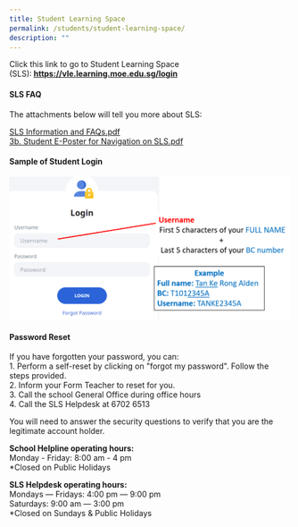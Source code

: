 ```yaml
---
title: Student Learning Space
permalink: /students/student-learning-space/
description: ""
---
```

<p>Click this link to go to Student Learning Space (SLS):<strong>&nbsp;<a href="https://vle.learning.moe.edu.sg/login" target="">https://vle.learning.moe.edu.sg/login</a></strong></p>
<h4><strong>SLS FAQ</strong></h4>
<p>The attachments below will tell you more about SLS:</p>
<p><a href="/files/SLS%20Information%20and%20FAQs.pdf" target="_blank" rel="noopener">SLS Information and FAQs.pdf</a><br /><a href="/files/3b%20Student%20E-Poster%20for%20Navigation%20on%20SLS.pdf">3b. Student E-Poster for Navigation on SLS.pdf</a></p>
<h4><strong>Sample of Student Login</strong></h4>
<img src="/images/sls.png">
<h4><strong>Password Reset</strong></h4>
<p>If you have forgotten your password, you can:<br />1. Perform a self-reset by clicking on "forgot my password". Follow the steps provided.<br />2. Inform your Form Teacher to reset for you.<br />3. Call the school General Office during office hours<br />4. Call the SLS Helpdesk at 6702 6513</p>
<p>You will need to answer the security questions to verify that you are the legitimate account holder.</p>
<p><strong>School Helpline operating hours:<br /></strong>Monday - Friday: 8:00 am - 4 pm<br />*Closed on Public Holidays</p>
<p><strong>SLS Helpdesk operating hours:<br /></strong>Mondays ― Fridays: 4:00 pm ― 9:00 pm<br />Saturdays: 9:00 am ― 3:00 pm<br />*Closed on Sundays &amp; Public Holidays</p>
